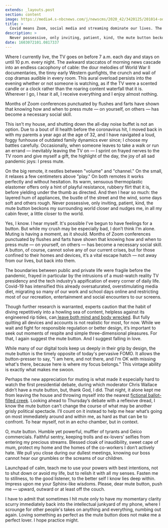 ```yaml
--- 
extends: _layouts.post 
section: content 
image: https://media4.s-nbcnews.com/j/newscms/2020_42/3420125/201014-ode-mute-button-social-cs_918aa14a7aec0bf7a926d7b1091a42a2.nbcnews-fp-1200-630.jpg 
title: > 
  Covid means Zoom, social media and streaming dominate our lives. The mute button is sanity. 
description: > 
  Never possessive, only inviting, patient, kind, the mute button beckons my surrounding world closer and nudges me, in all my cabin fever, a little closer to the world.While many of our digital tools keep us deeply in their grip by design, the mute button is the timely opposite of today's pervasive FOMO.O, mute button.Please, dear mute button, push me — upward, outward or at least off the couch.Loving something as perfect as the mute button does not make me a perfect lover. 
date: 1603072101.0817337 
--- 
```

<div><p class="endmarkEnabled">Where I currently live, the TV goes on before 7 a.m. each day and stays on until 10 p.m. every night. The awkward staccatos of morning news cascade into an endless cacophony of cable: the dour melodies of World War II documentaries, the tinny early Western gunfights, the crunch and wail of cop dramas audible in every room. This aural overload persists into the evening whether or not someone is watching, as if the TV were a scented candle or a clock rather than the roaring content waterfall that it is. Wherever I go, I hear it all, I receive everything and I enjoy almost nothing.</p><p class="text___34YRE ma0 mt6 f8 lh-none founders-cond">Months of Zoom conferences punctuated by flushes and farts have shown that knowing how and when to press mute &#8212; on yourself, on others &#8212; has become a necessary social skill.</p><p class="endmarkEnabled">This isn&#8217;t my house, and shutting down the all-day noise buffet is not an option. Due to a bout of ill health before the coronavirus hit, I moved back in with my parents a year ago at the age of 32, and I have navigated a loud, foggy funhouse of outdated family dynamics ever since; I choose my battles carefully. Occasionally, when someone leaves to take a walk or run an errand &#8212; inevitably leaving the TV on &#8212; I sprint on frayed nerves to the TV room and give myself a gift, the highlight of the day, the joy of all sad pandemic joys: I press mute.</p><p></p><p id="taboolaReadMoreBelow"></p><p class="endmarkEnabled">On the big remote, it nestles between "volume" and "channel." On the small, it relaxes a few centimeters above "play." On both remotes it works perfectly and without hesitation. Its warm, sensuous thermoplastic elastomer offers only a hint of playful resistance, rubbery flirt that it is, before yielding under the thumb as directed. And then I hear so much: the layered hum of appliances, the bustle of the street and the wind, some days soft and others rough. Never possessive, only inviting, patient, kind, the mute button beckons my surrounding world closer and nudges me, in all my cabin fever, a little closer to the world.</p><p class="endmarkEnabled">Yes, I know. I hear myself. It's possible I've begun to have feelings for a button. But while my crush may be especially bad, I don&#8217;t think I&#8217;m alone. Muting is having a moment, as it should. Months of Zoom conferences punctuated by flushes and farts have shown that knowing how and when to press mute &#8212; on yourself, on others &#8212; has become a necessary social skill. A button, of course, cannot solve any of our current crises, but for those confined to their homes and devices, it&#8217;s a vital escape hatch &#8212; not away from our lives, but back into them.</p><p class="endmarkEnabled">The boundaries between public and private life were fragile before the pandemic, frayed in particular by the intrusions of a must-watch reality TV presidency and the tech industry&#8217;s appification of every corner of daily life. Covid-19 has intensified this already oversaturated, overstimulating media diet, migrating so many of our work and school days online and restricting most of our recreation, entertainment and social encounters to our screens.</p><p class="endmarkEnabled">Though further research is warranted, experts caution that the habit of diving repetitively into a howling sea of content, helpless against its engineered rip tides, can<a href="https://academic.oup.com/aje/article/185/3/203/2915143"> leave both mind and body wrecked</a>. But fully quitting all devices and accounts is not realistic for most, for now. While we wait and fight for responsible regulation or better design, it&#8217;s important to seek out moments of respite and simple three-dimensional pleasures. For that, I again suggest the mute button. And I suggest falling in love.</p><p></p><p class="endmarkEnabled">While many of our digital tools keep us deeply in their grip by design, the mute button is the timely opposite of today's pervasive FOMO. It allows the button-presser to say, "I am here, and not there, and I'm OK with missing what's there, because here is where my focus belongs." This vintage ability is exactly what makes me swoon.</p><p class="endmarkEnabled">Perhaps the new appreciation for muting is what made it especially hard to watch the first presidential debate, during which moderator Chris Wallace didn&#8217;t have a mute button, but, thank God, I did. That night, it alone kept me from leaving the house and throwing myself into the nearest <a href="https://www.washingtonpost.com/politics/2020/10/05/trumps-barrage-new-claims-voter-fraud-have-been-disproven/">fictional ballot-filled creek</a>. Looking ahead to Thursday&#8217;s debate with a reflexive dread, I know the mute button can&#8217;t change the course of what may be another grisly political spectacle. I&#8217;ll count on it instead to help me hear what&#8217;s going on most immediately around and within me, as hard as that can be to confront. To hear myself, not in an echo chamber, but in context.</p><p class="endmarkEnabled">O, mute button. Humble yet powerful, muffler of tyrants and Geico commercials. Faithful sentry, keeping trolls and ex-lovers&#8217; selfies from entering my precious streams. Blessed cloak of inaudibility, sweet cape of mum, protect my home and the homes of the co-workers I don&#8217;t actively hate. We pull you close during our dullest meetings, knowing our boss cannot hear our grumbles or the screams of our children.</p><p class="endmarkEnabled">Launchpad of calm, teach me to use your powers with best intentions, not to shut down or avoid my life, but to relish it with all my senses. Fasten me to stillness, to the good listener, to the better self I know lies deep within. Impress upon me your Sphinx-like wisdoms. Please, dear mute button, push me &#8212; upward, outward or at least off the couch.</p><p class="endmarkEnabled">I have to admit that sometimes I hit mute only to have my momentary clarity scurry immediately back into the intellectual junkyard of my phone, where I scrounge for other people's takes on anything and everything, numbing out again. Loving something as perfect as the mute button does not make me a perfect lover. I hope practice might.</p></div>